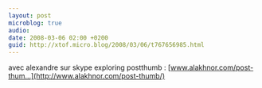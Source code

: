 ```yaml
---
layout: post
microblog: true
audio: 
date: 2008-03-06 02:00 +0200
guid: http://xtof.micro.blog/2008/03/06/t767656985.html
---
```

avec alexandre sur skype exploring postthumb : [www.alakhnor.com/post-thum...](http://www.alakhnor.com/post-thumb/)
